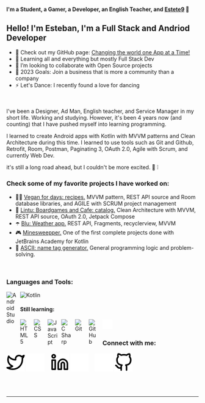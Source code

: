 #### I'm a Student, a Gamer, a Developer, an English Teacher, and [Estete9][linkedin] 👋

## Hello! I'm Esteban, I'm a Full Stack and Andriod Developer 

- :cowboy_hat_face: Check out my GitHub page: [Changing the world one App at a Time!][github]
- 🌱 Learning all and everything but mostly Full Stack Dev
- 👯 I’m looking to collaborate with Open Source projects
- 🥅 2023 Goals: Join a business that is more a community than a company
- ⚡ Let's Dance: I recently found a love for dancing

<br/>

I've been a Designer, Ad Man, English teacher, and Service Manager in my short life. Working and studying. However, it's been 4 years now (and counting) that I have pushed myself into learning programming.<br>

I learned to create Android apps with Kotlin with MVVM patterns and Clean Architecture during this time. I learned to use tools such as Git and Github, Retrofit, Room, Postman, Paginating 3, OAuth 2.0, Agile with Scrum, and currently Web Dev.<br>

it's still a long road ahead, but I couldn't be more excited. :star_struck: :grey_exclamation:

### Check some of my favorite projects I have worked on:

- :man_cook: [Vegan for days: recipes.][github_vegan] MVVM pattern, REST API source and Room database libraries, and AGILE with SCRUM project management
- :game_die: [Lintu: Boardgames and Cafe: catalog.][github_lintu] Clean Architecture with MVVM, REST API source, OAuth 2.0, Jetpack Compose
- :open_umbrella: [Blu: Weather app.][github_blu] REST API, Fragments, recyclerview, MVVM
- :video_game: [Minesweepper.][github_mine] One of the first complete projects done with JetBrains Academy for Kotlin
- :robot: [ASCII: name tag generator.][github_ascii] General programming logic and problem-solving.

<br />

### Languages and Tools:

<img align="left" alt="Android Studio" width="26px" src="https://cdn.jsdelivr.net/gh/devicons/devicon/icons/androidstudio/androidstudio-original.svg" style="padding-right:10px;"/>
<img alt="Kotlin" width="26px" src="https://cdn.jsdelivr.net/gh/devicons/devicon/icons/kotlin/kotlin-original.svg" style="padding-right:10px;" />

#### Still learning:

<img align="left" alt="HTML5" width="26px" src="https://cdn.jsdelivr.net/gh/devicons/devicon/icons/html5/html5-original.svg" style="padding-right:10px;" />
<img align="left" alt="CSS" width="26px" src="https://cdn.jsdelivr.net/gh/devicons/devicon/icons/css3/css3-original.svg" style="padding-right:10px;" />
<img align="left" alt="JavaScript" width="26px" src="https://cdn.jsdelivr.net/gh/devicons/devicon/icons/javascript/javascript-original.svg" style="padding-right:10px;" />
<img align="left" alt="C Sharp" width="26px" src="https://cdn.jsdelivr.net/gh/devicons/devicon/icons/csharp/csharp-original.svg" style="padding-right:10px;" />
<img align="left" alt="Git" width="26px" src="https://cdn.jsdelivr.net/gh/devicons/devicon/icons/git/git-original.svg" style="padding-right:10px;" />
<img alt="GitHub" width="26px" src="https://user-images.githubusercontent.com/3369400/139447912-e0f43f33-6d9f-45f8-be46-2df5bbc91289.png" align="left" style="padding-right:10px;" />
<img alt="Terminal" width="26px" src="./img/terminal-dark.svg" />

<br />

### Connect with me:

[![website](./img/twitter-light.svg)](https://twitter.com/NaughTban#gh-light-mode-only)
[![website](./img/twitter-dark.svg)](https://twitter.com/NaughTban#gh-dark-mode-only)
&nbsp;&nbsp;
[![website](./img/linkedin-light.svg)](https://www.linkedin.com/in/esteban-palacios-5030a772/#gh-light-mode-only)
[![website](./img/linkedin-dark.svg)](https://www.linkedin.com/in/esteban-palacios-5030a772/#gh-dark-mode-only)
&nbsp;&nbsp;
[![website](./img/github-dark.svg)](https://github.com/Estete9/#gh-dark-mode-only)
[![website](./img/github-light.svg)](https://github.com/Estete9/#gh-light-mode-only)

<br />
<br />

---

[twitter]: https://twitter.com/NaughTban/
[linkedin]: https://www.linkedin.com/in/esteban-palacios-5030a772/
[github]: https://github.com/Estete9/
[github_vegan]: https://github.com/Estete9/Vegan-for-days
[github_lintu]: https://github.com/Estete9/LintuBG
[github_blu]: https://github.com/Estete9/Blu-Weather-App
[github_ascii]: https://github.com/Estete9/ASCII-Art-tag
[github_mine]: https://github.com/Estete9/minesweeper
